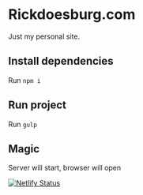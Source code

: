 # Rickdoesburg.com
Just my personal site.

## Install dependencies
Run `npm i`

## Run project
Run `gulp`

## Magic
Server will start, browser will open

[![Netlify Status](https://api.netlify.com/api/v1/badges/a2fbdd7c-3cd2-4dab-8c03-d7a3fff3ae45/deploy-status)](https://app.netlify.com/sites/rickdoesburg-com/deploys)
